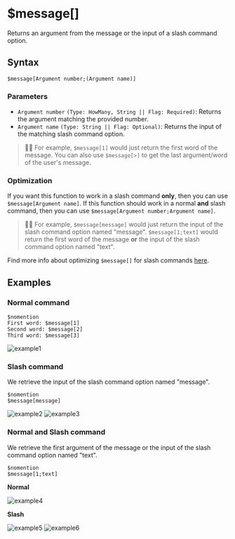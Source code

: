 # $message[]
Returns an argument from the message or the input of a slash command option.

## Syntax
```
$message[Argument number;(Argument name)]
```

### Parameters 
- `Argument number` `(Type: HowMany, String || Flag: Required)`: Returns the argument matching the provided number.
- `Argument name` `(Type: String || Flag: Optional)`: Returns the input of the matching slash command option.

> 🧙‍♂️ For example, `$message[1]` would just return the first word of the message. You can also use `$message[>]` to get the last argument/word of the user's message.

### Optimization
If you want this function to work in a slash command **only**, then you can use `$message[Argument name]`. If this function should work in a normal **and** slash command, then you can use `$message[Argument number;Argument name]`.

> 🧙‍♂️ For example, `$message[message]` would just return the input of the slash command option named "message". `$message[1;text]` would return the first word of the message **or** the input of the slash command option named "text". 

Find more info about optimizing `$message[]` for slash commands [here](../guides/slashCommands.md#retrieving-value-from-options).

## Examples
### Normal command
```
$nomention
First word: $message[1]
Second word: $message[2]
Third word: $message[3]
```
![example1](https://user-images.githubusercontent.com/111157596/231827506-1436330e-1231-4eb6-97df-e2218f29ac26.png)

### Slash command
We retrieve the input of the slash command option named "message".
```
$nomention
$message[message]
```
![example2](https://user-images.githubusercontent.com/95774950/179398322-d9a27169-0030-458d-8abc-ed4462637862.png)
![example3](https://user-images.githubusercontent.com/95774950/179398327-6c1f1c00-205f-4dcf-a0ce-08cefed5c937.png)

### Normal and Slash command
We retrieve the first argument of the message or the input of the slash command option named "text".
```
$nomention
$message[1;text]
```

**Normal**

![example4](https://github.com/xNickyDev/drafts/assets/111157596/d3166283-102d-4743-af35-94ab8ecfa826)

**Slash**

![example5](https://github.com/xNickyDev/drafts/assets/111157596/50997cea-ff1d-466c-87e0-e29f5413a8bb)
![example6](https://github.com/xNickyDev/drafts/assets/111157596/5e707981-b35b-4da7-9cac-240a3193fc2d)
